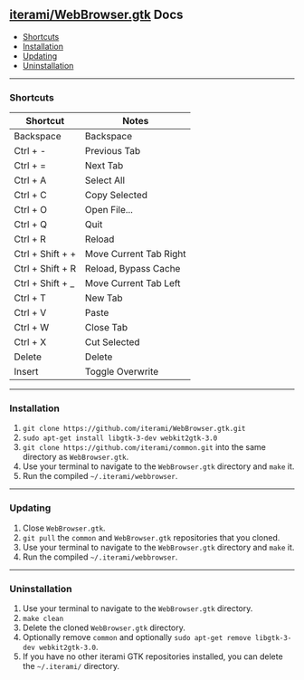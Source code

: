 [iterami/WebBrowser.gtk](https://github.com/iterami/WebBrowser.gtk) Docs
------------------------------------------------------------------------

* [Shortcuts](#shortcuts)
* [Installation](#installation)
* [Updating](#updating)
* [Uninstallation](#uninstallation)

---

### Shortcuts

Shortcut         | Notes
-----------------|-----------------------
Backspace        | Backspace
Ctrl + -         | Previous Tab
Ctrl + =         | Next Tab
Ctrl + A         | Select All
Ctrl + C         | Copy Selected
Ctrl + O         | Open File...
Ctrl + Q         | Quit
Ctrl + R         | Reload
Ctrl + Shift + + | Move Current Tab Right
Ctrl + Shift + R | Reload, Bypass Cache
Ctrl + Shift + _ | Move Current Tab Left
Ctrl + T         | New Tab
Ctrl + V         | Paste
Ctrl + W         | Close Tab
Ctrl + X         | Cut Selected
Delete           | Delete
Insert           | Toggle Overwrite

---

### Installation

1. `git clone https://github.com/iterami/WebBrowser.gtk.git`
2. `sudo apt-get install libgtk-3-dev webkit2gtk-3.0`
3. `git clone https://github.com/iterami/common.git` into the same directory as `WebBrowser.gtk`.
4. Use your terminal to navigate to the `WebBrowser.gtk` directory and `make` it.
5. Run the compiled `~/.iterami/webbrowser`.

---

### Updating

1. Close `WebBrowser.gtk`.
2. `git pull` the `common` and `WebBrowser.gtk` repositories that you cloned.
3. Use your terminal to navigate to the `WebBrowser.gtk` directory and `make` it.
4. Run the compiled `~/.iterami/webbrowser`.

---

### Uninstallation

1. Use your terminal to navigate to the `WebBrowser.gtk` directory.
2. `make clean`
3. Delete the cloned `WebBrowser.gtk` directory.
4. Optionally remove `common` and optionally `sudo apt-get remove libgtk-3-dev webkit2gtk-3.0`.
5. If you have no other iterami GTK repositories installed, you can delete the `~/.iterami/` directory.
